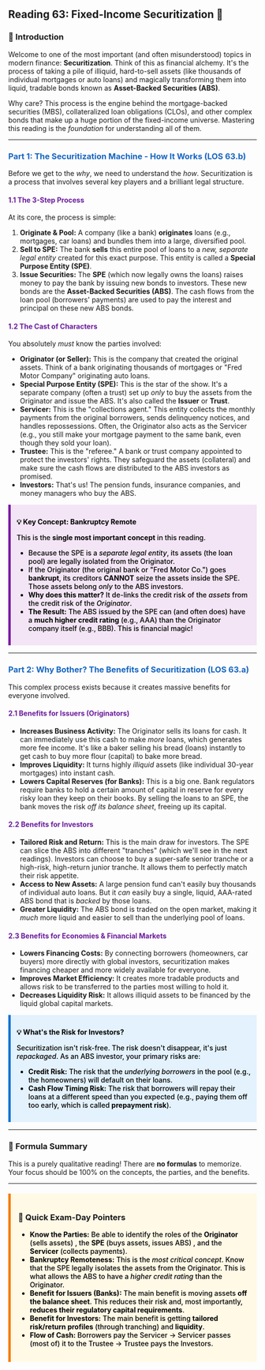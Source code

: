 ## Reading 63: Fixed-Income Securitization 🔄

### 🎯 Introduction

Welcome to one of the most important (and often misunderstood) topics in modern finance: **Securitization**. Think of this as financial alchemy. It's the process of taking a pile of illiquid, hard-to-sell assets (like thousands of individual mortgages or auto loans) and magically transforming them into liquid, tradable bonds known as **Asset-Backed Securities (ABS)**.

Why care? This process is the engine behind the mortgage-backed securities (MBS), collateralized loan obligations (CLOs), and other complex bonds that make up a huge portion of the fixed-income universe. Mastering this reading is the *foundation* for understanding all of them.

-----

### <span style="color: #1565C0;">Part 1: The Securitization Machine - How It Works (LOS 63.b)</span>

Before we get to the *why*, we need to understand the *how*. Securitization is a process that involves several key players and a brilliant legal structure.

#### <span style="color: #6A1B9A;">1.1 The 3-Step Process</span>

At its core, the process is simple:

1.  **Originate & Pool:** A company (like a bank) **originates** loans (e.g., mortgages, car loans) and bundles them into a large, diversified pool.
2.  **Sell to SPE:** The bank **sells** this entire pool of loans to a *new, separate legal entity* created for this exact purpose. This entity is called a **Special Purpose Entity (SPE)**.
3.  **Issue Securities:** The **SPE** (which now legally owns the loans) raises money to pay the bank by issuing new bonds to investors. These new bonds are the **Asset-Backed Securities (ABS)**. The cash flows from the loan pool (borrowers' payments) are used to pay the interest and principal on these new ABS bonds.

#### <span style="color: #6A1B9A;">1.2 The Cast of Characters</span>

You absolutely *must* know the parties involved:

  * **Originator (or Seller):** This is the company that created the original assets. Think of a bank originating thousands of mortgages or "Fred Motor Company" originating auto loans.
  * **Special Purpose Entity (SPE):** This is the star of the show. It's a separate company (often a trust) set up *only* to buy the assets from the Originator and issue the ABS. It's also called the **Issuer** or **Trust**.
  * **Servicer:** This is the "collections agent." This entity collects the monthly payments from the original borrowers, sends delinquency notices, and handles repossessions. Often, the Originator also acts as the Servicer (e.g., you still make your mortgage payment to the same bank, even though they sold your loan).
  * **Trustee:** This is the "referee." A bank or trust company appointed to protect the investors' rights. They safeguard the assets (collateral) and make sure the cash flows are distributed to the ABS investors as promised.
  * **Investors:** That's us! The pension funds, insurance companies, and money managers who buy the ABS.

<div style="background-color: #F3E5F5; border-left: 5px solid #7B1FA2; padding: 12px; margin: 15px 0;">
<div style="color: #000000; font-weight: 500;">

**💡 Key Concept: Bankruptcy Remote**

This is the **single most important concept** in this reading.

  * Because the SPE is a *separate legal entity*, its assets (the loan pool) are legally isolated from the Originator.
  * If the Originator (the original bank or "Fred Motor Co.") goes **bankrupt**, its creditors **CANNOT** seize the assets inside the SPE. Those assets belong *only* to the ABS investors.
  * **Why does this matter?** It de-links the credit risk of the *assets* from the credit risk of the *Originator*.
  * **The Result:** The ABS issued by the SPE can (and often does) have a **much higher credit rating** (e.g., AAA) than the Originator company itself (e.g., BBB). This is financial magic!

</div>
</div>

-----

### <span style="color: #1565C0;">Part 2: Why Bother? The Benefits of Securitization (LOS 63.a)</span>

This complex process exists because it creates massive benefits for everyone involved.

#### <span style="color: #6A1B9A;">2.1 Benefits for Issuers (Originators)</span>

  * **Increases Business Activity:** The Originator sells its loans for cash. It can immediately use this cash to make *more* loans, which generates more fee income. It's like a baker selling his bread (loans) instantly to get cash to buy more flour (capital) to bake more bread.
  * **Improves Liquidity:** It turns highly *illiquid* assets (like individual 30-year mortgages) into instant cash.
  * **Lowers Capital Reserves (for Banks):** This is a big one. Bank regulators require banks to hold a certain amount of capital in reserve for every risky loan they keep on their books. By selling the loans to an SPE, the bank moves the risk *off its balance sheet*, freeing up its capital.

#### <span style="color: #6A1B9A;">2.2 Benefits for Investors</span>

  * **Tailored Risk and Return:** This is the main draw for investors. The SPE can slice the ABS into different "tranches" (which we'll see in the next readings). Investors can choose to buy a super-safe senior tranche or a high-risk, high-return junior tranche. It allows them to perfectly match their risk appetite.
  * **Access to New Assets:** A large pension fund can't easily buy thousands of individual auto loans. But it *can* easily buy a single, liquid, AAA-rated ABS bond that is *backed* by those loans.
  * **Greater Liquidity:** The ABS bond is traded on the open market, making it *much* more liquid and easier to sell than the underlying pool of loans.

#### <span style="color: #6A1B9A;">2.3 Benefits for Economies & Financial Markets</span>

  * **Lowers Financing Costs:** By connecting borrowers (homeowners, car buyers) more directly with global investors, securitization makes financing cheaper and more widely available for everyone.
  * **Improves Market Efficiency:** It creates more tradable products and allows risk to be transferred to the parties most willing to hold it.
  * **Decreases Liquidity Risk:** It allows illiquid assets to be financed by the liquid global capital markets.

<div style="background-color: #E3F2FD; border-left: 5px solid #1976D2; padding: 12px; margin: 15px 0;">
<div style="color: #000000; font-weight: 500;">

**💡 What's the Risk for Investors?**

Securitization isn't risk-free. The risk doesn't disappear, it's just *repackaged*. As an ABS investor, your primary risks are:

  * **Credit Risk:** The risk that the *underlying borrowers* in the pool (e.g., the homeowners) will default on their loans.
  * **Cash Flow Timing Risk:** The risk that borrowers will repay their loans at a different speed than you expected (e.g., paying them off too early, which is called **prepayment risk**).

</div>
</div>

-----

### 🧪 Formula Summary

This is a purely qualitative reading! There are **no formulas** to memorize. Your focus should be 100% on the concepts, the parties, and the benefits.

-----

<div style="background-color: #FFF9E6; border-left: 5px solid #F57C00; padding: 15px; margin: 20px 0;">

### 🎯 Quick Exam-Day Pointers

<div style="color: #000000; font-weight: 500;">

  * **Know the Parties:** Be able to identify the roles of the **Originator** (sells assets) , the **SPE** (buys assets, issues ABS) , and the **Servicer** (collects payments).
  * **Bankruptcy Remoteness:** This is the *most critical concept*. Know that the SPE legally isolates the assets from the Originator. This is what allows the ABS to have a *higher credit rating* than the Originator.
  * **Benefit for Issuers (Banks):** The main benefit is moving assets **off the balance sheet**. This reduces their risk and, most importantly, **reduces their regulatory capital requirements**.
  * **Benefit for Investors:** The main benefit is getting **tailored risk/return profiles** (through tranching) and **liquidity**.
  * **Flow of Cash:** Borrowers pay the Servicer -> Servicer passes (most of) it to the Trustee -> Trustee pays the Investors.

</div>
</div>